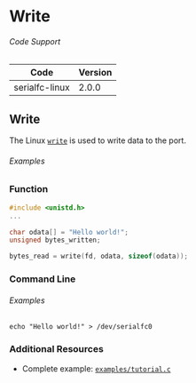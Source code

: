 # Write

###### Code Support
| Code | Version |
| ---- | ------- |
| serialfc-linux | 2.0.0 |


## Write
The Linux [`write`](http://linux.die.net/man/3/write) is used to write data to the port.

###### Examples
### Function
```c
#include <unistd.h>
...

char odata[] = "Hello world!";
unsigned bytes_written;

bytes_read = write(fd, odata, sizeof(odata));
```

### Command Line
###### Examples
```
echo "Hello world!" > /dev/serialfc0
```


### Additional Resources
- Complete example: [`examples/tutorial.c`](../examples/tutorial.c)
